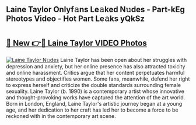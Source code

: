 ## Laine Taylor Onlyf𝚊ns Le𝚊ked N𝚞des - Part-kEg Photos Video - Hot Part Le𝚊ks yQkSz

# <h2><a href="http://ac13877.deff.icu/?id=Laine+Taylor">🔗 New 👉🔴 Laine Taylor VIDEO Photos</a></h2>

[![Laine Taylor N𝚞des](https://i.imgur.com/rIISA9y.gif)](http://ac13877.deff.icu/?id=Laine+Taylor)
Laine Taylor has been open about her struggles with depression and anxiety, but her online presence has also attracted toxicity and online harassment. Critics argue that her content perpetuates harmful stereotypes and objectifies women. Some fans, meanwhile, defend her right to express herself and criticize the double standards surrounding female sexuality. Laine Taylor (b. 1990) is a contemporary artist whose innovative and thought-provoking works have captured the attention of the art world. Born in London, England, Laine Taylor's artistic journey began at a young age, and her dedication to her craft has led her to become a force to be reckoned with in the contemporary art scene.
